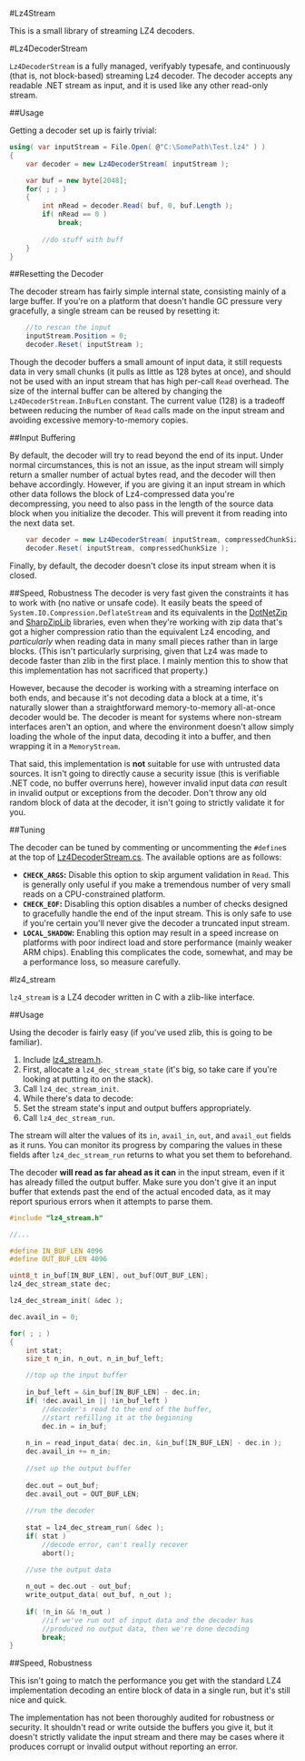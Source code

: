 #Lz4Stream

This is a small library of streaming LZ4 decoders.

#Lz4DecoderStream

`Lz4DecoderStream` is a fully managed, verifyably typesafe, and continuously (that is, not block-based) streaming
Lz4 decoder. The decoder accepts any readable .NET stream as input, and it is used like any other read-only stream.

##Usage

Getting a decoder set up is fairly trivial:

```cs
using( var inputStream = File.Open( @"C:\SomePath\Test.lz4" ) )
{
    var decoder = new Lz4DecoderStream( inputStream );

    var buf = new byte[2048];
    for( ; ; )
    {
        int nRead = decoder.Read( buf, 0, buf.Length );
        if( nRead == 0 )
            break;
            
        //do stuff with buff
    }
}
```

##Resetting the Decoder

The decoder stream has fairly simple internal state, consisting mainly of a large buffer. If you're on a platform
that doesn't handle GC pressure very gracefully, a single stream can be reused by resetting it:

```cs
    //to rescan the input
    inputStream.Position = 0;
    decoder.Reset( inputStream );
```

Though the decoder buffers a small amount of input data, it still requests data in very small chunks (it pulls as
little as 128 bytes at once), and should not be used with an input stream that has high per-call `Read` overhead.
The size of the internal buffer can be altered by changing the `Lz4DecoderStream.InBufLen` constant. The current
value (128) is a tradeoff between reducing the number of `Read` calls made on the input stream and avoiding
excessive memory-to-memory copies.

##Input Buffering

By default, the decoder will try to read beyond the end of its input. Under normal circumstances, this is not an
issue, as the input stream will simply return a smaller number of actual bytes read, and the decoder will then
behave accordingly. However, if you are giving it an input stream in which other data follows the block of
Lz4-compressed data you're decompressing, you need to also pass in the length of the source data block when you
initialize the decoder. This will prevent it from reading into the next data set.

```cs
    var decoder = new Lz4DecoderStream( inputStream, compressedChunkSize );
    decoder.Reset( inputStream, compressedChunkSize );
```

Finally, by default, the decoder doesn't close its input stream when it is closed.

##Speed, Robustness
The decoder is very fast given the constraints it has to work with (no native or unsafe code). It easily beats the
speed of `System.IO.Compression.DeflateStream` and its equivalents in the [DotNetZip](http://dotnetzip.codeplex.com/)
and [SharpZipLib](http://www.icsharpcode.net/opensource/sharpziplib/) libraries, even when they're working with
zip data that's got a higher compression ratio than the equivalent Lz4 encoding, and *particularly* when reading data
in many small pieces rather than in large blocks. (This isn't particularly surprising, given that Lz4 was made to
decode faster than zlib in the first place. I mainly mention this to show that this implementation has not sacrificed
that property.)

However, because the decoder is working with a streaming interface on both ends, and because it's not decoding data
a block at a time, it's naturally slower than a straightforward memory-to-memory all-at-once decoder would be. The
decoder is meant for systems where non-stream interfaces aren't an option, and where the environment doesn't allow
simply loading the whole of the input data, decoding it into a buffer, and then wrapping it in a `MemoryStream`.

That said, this implementation is **not** suitable for use with untrusted data sources. It isn't going to directly
cause a security issue (this is verifiable .NET code, no buffer overruns here), however invalid input data *can*
result in invalid output or exceptions from the decoder. Don't throw any old random block of data at the decoder,
it isn't going to strictly validate it for you.

##Tuning

The decoder can be tuned by commenting or uncommenting the `#define`s at the top of [Lz4DecoderStream.cs](Lz4DecoderStream.cs).
The available options are as follows:

* **`CHECK_ARGS`:** Disable this option to skip argument validation in `Read`. This is generally only useful if you
  make a tremendous number of very small reads on a CPU-constrained platform.
* **`CHECK_EOF`:** Disabling this option disables a number of checks designed to gracefully handle the end of the
  input stream. This is only safe to use if you're certain you'll never give the decoder a truncated input stream.
* **`LOCAL_SHADOW`:** Enabling this option may result in a speed increase on platforms with poor indirect load and
  store performance (mainly weaker ARM chips). Enabling this complicates the code, somewhat, and may be a performance
  loss, so measure carefully.

#lz4_stream

`lz4_stream` is a LZ4 decoder written in C with a zlib-like interface.

##Usage

Using the decoder is fairly easy (if you've used zlib, this is going to be familiar).

1. Include [lz4_stream.h](lz4_stream.h).
2. First, allocate a `lz4_dec_stream_state` (it's big, so take care if you're looking at putting ito on the stack).
3. Call `lz4_dec_stream_init`.
4. While there's data to decode:
  1. Set the stream state's input and output buffers appropriately.
  2. Call `lz4_dec_stream_run`.

The stream will alter the values of its `in`, `avail_in`, `out`, and `avail_out` fields as it runs. You can monitor its
progress by comparing the values in these fields after `lz4_dec_stream_run` returns to what you set them to beforehand.

The decoder **will read as far ahead as it can** in the input stream, even if it has already filled the output buffer.
Make sure you don't give it an input buffer that extends past the end of the actual encoded data, as it may report spurious
errors when it attempts to parse them.

```c
#include "lz4_stream.h"

//...

#define IN_BUF_LEN 4096
#define OUT_BUF_LEN 4096

uint8_t in_buf[IN_BUF_LEN], out_buf[OUT_BUF_LEN];
lz4_dec_stream_state dec;

lz4_dec_stream_init( &dec );

dec.avail_in = 0;

for( ; ; )
{
    int stat;
    size_t n_in, n_out, n_in_buf_left;

    //top up the input buffer
    
    in_buf_left = &in_buf[IN_BUF_LEN] - dec.in;
    if( !dec.avail_in || !in_buf_left )
        //decoder's read to the end of the buffer,
        //start refilling it at the beginning
        dec.in = in_buf;
    
    n_in = read_input_data( dec.in, &in_buf[IN_BUF_LEN] - dec.in ); 
    dec.avail_in += n_in;
    
    //set up the output buffer
    
    dec.out = out_buf;
    dec.avail_out = OUT_BUF_LEN;
    
    //run the decoder
    
    stat = lz4_dec_stream_run( &dec );
    if( stat )
        //decode error, can't really recover
        abort();

    //use the output data
    
    n_out = dec.out - out_buf;
    write_output_data( out_buf, n_out );
    
    if( !n_in && !n_out )
        //if we've run out of input data and the decoder has
        //produced no output data, then we're done decoding
        break;
}
```

##Speed, Robustness

This isn't going to match the performance you get with the standard LZ4 implementation decoding an entire block of data
in a single run, but it's still nice and quick.

The implementation has not been thoroughly audited for robustness or security. It shouldn't read or write outside the buffers
you give it, but it doesn't strictly validate the input stream and there may be cases where it produces corrupt or invalid
output without reporting an error.
